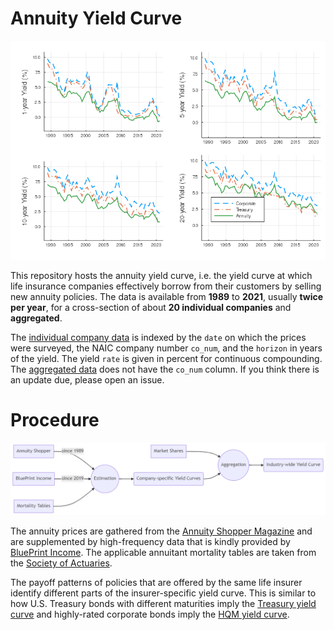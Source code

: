 # Annuity Yield Curve

![Yield Curves](/misc/yield%20curves%20wide.png)

This repository hosts the annuity yield curve, i.e. the yield curve at which life insurance companies effectively borrow from their customers by selling new annuity policies. The data is available from **1989** to **2021**, usually **twice per year**, for a cross-section of about **20 individual companies** and **aggregated**.

The [individual company data](/data/implied_rates_linear_long.csv) is indexed by the `date` on which the prices were surveyed, the NAIC company number `co_num`, and the `horizon` in years of the yield. The yield `rate` is given in percent for continuous compounding. The [aggregated data](/data/implied_rates_linear_long_agg.csv) does not have the `co_num` column. If you think there is an update due, please open an issue.

# Procedure

![Flow Chart](/misc/mermaid-diagram-20210624110523.png)

The annuity prices are gathered from the [Annuity Shopper Magazine](https://www.immediateannuities.com/annuity-shopper/as-archive.html) and are supplemented by high-frequency data that is kindly provided by [BluePrint Income](https://www.blueprintincome.com/). The applicable annuitant mortality tables are taken from the [Society of Actuaries](https://mort.soa.org/).

The payoff patterns of policies that are offered by the same life insurer identify different parts of the insurer-specific yield curve. This is similar to how U.S. Treasury bonds with different maturities imply the [Treasury yield curve](https://www.treasury.gov/resource-center/data-chart-center/interest-rates/Pages/TextView.aspx?data=yield) and highly-rated corporate bonds imply the [HQM yield curve](https://www.treasury.gov/resource-center/economic-policy/corp-bond-yield/pages/corp-yield-bond-curve-papers.aspx).
